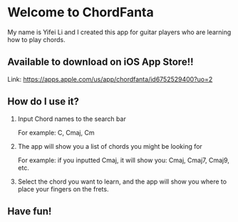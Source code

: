 # Welcome to ChordFanta

My name is Yifei Li and I created this app for guitar players who are learning how to play chords.

## Available to download on iOS App Store!!

Link: https://apps.apple.com/us/app/chordfanta/id6752529400?uo=2

## How do I use it?

1. Input Chord names to the search bar

   For example: C, Cmaj, Cm

2. The app will show you a list of chords you might be looking for

   For example: if you inputted Cmaj, it will show you: Cmaj, Cmaj7, Cmaj9, etc.

3. Select the chord you want to learn, and the app will show you where to place your fingers on the frets.

## Have fun!
